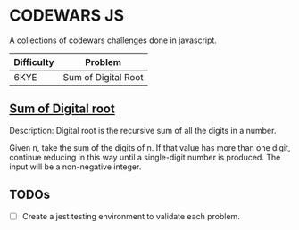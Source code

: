 # CODEWARS JS

A collections of codewars challenges done in javascript.

| Difficulty | Problem             |
| ---------- | ------------------- |
| 6KYE       | Sum of Digital Root |

## [Sum of Digital root](https://www.codewars.com/kata/541c8630095125aba6000c00/javascript)

Description:
Digital root is the recursive sum of all the digits in a number.

Given n, take the sum of the digits of n. If that value has more than one digit, continue reducing in this way until a single-digit number is produced. The input will be a non-negative integer.

## TODOs

- [ ] Create a jest testing environment to validate each problem.
